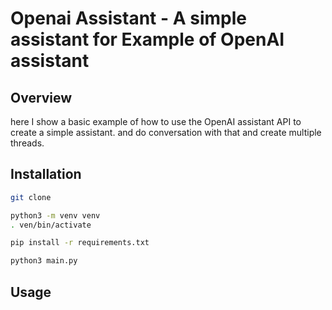 # Openai Assistant - A simple assistant for Example of OpenAI assistant

## Overview
here I show a basic example of how to use the OpenAI assistant API to create a simple assistant. and do conversation with that and create multiple threads.

## Installation
```bash
git clone 
```
```bash
python3 -m venv venv
. ven/bin/activate
````
```bash
pip install -r requirements.txt
```
```bash
python3 main.py
```

## Usage
